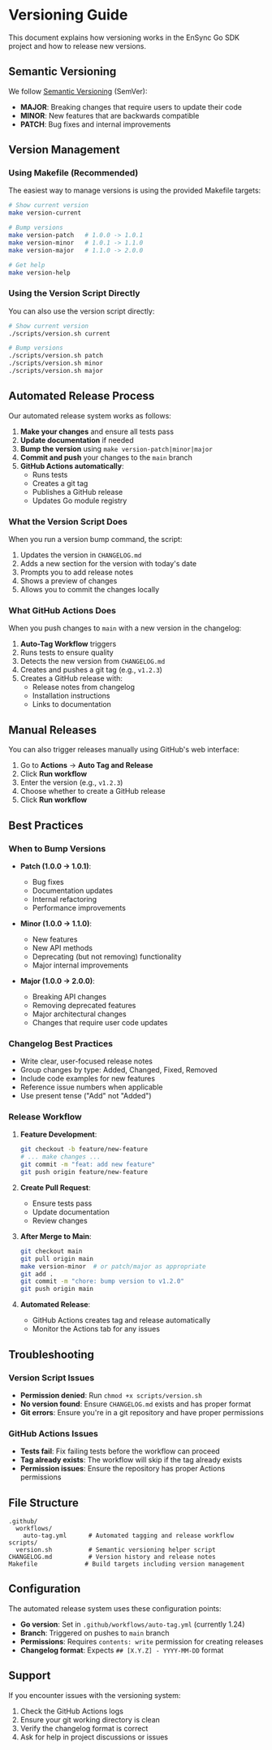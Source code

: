 # Versioning Guide

This document explains how versioning works in the EnSync Go SDK project and how to release new versions.

## Semantic Versioning

We follow [Semantic Versioning](https://semver.org/) (SemVer):
- **MAJOR**: Breaking changes that require users to update their code
- **MINOR**: New features that are backwards compatible
- **PATCH**: Bug fixes and internal improvements

## Version Management

### Using Makefile (Recommended)

The easiest way to manage versions is using the provided Makefile targets:

```bash
# Show current version
make version-current

# Bump versions
make version-patch   # 1.0.0 -> 1.0.1
make version-minor   # 1.0.1 -> 1.1.0  
make version-major   # 1.1.0 -> 2.0.0

# Get help
make version-help
```

### Using the Version Script Directly

You can also use the version script directly:

```bash
# Show current version
./scripts/version.sh current

# Bump versions
./scripts/version.sh patch
./scripts/version.sh minor
./scripts/version.sh major
```

## Automated Release Process

Our automated release system works as follows:

1. **Make your changes** and ensure all tests pass
2. **Update documentation** if needed
3. **Bump the version** using `make version-patch|minor|major`
4. **Commit and push** your changes to the `main` branch
5. **GitHub Actions automatically**:
   - Runs tests
   - Creates a git tag
   - Publishes a GitHub release
   - Updates Go module registry

### What the Version Script Does

When you run a version bump command, the script:

1. Updates the version in `CHANGELOG.md`
2. Adds a new section for the version with today's date
3. Prompts you to add release notes
4. Shows a preview of changes
5. Allows you to commit the changes locally

### What GitHub Actions Does

When you push changes to `main` with a new version in the changelog:

1. **Auto-Tag Workflow** triggers
2. Runs tests to ensure quality
3. Detects the new version from `CHANGELOG.md`
4. Creates and pushes a git tag (e.g., `v1.2.3`)
5. Creates a GitHub release with:
   - Release notes from changelog
   - Installation instructions
   - Links to documentation

## Manual Releases

You can also trigger releases manually using GitHub's web interface:

1. Go to **Actions** → **Auto Tag and Release**
2. Click **Run workflow**
3. Enter the version (e.g., `v1.2.3`)
4. Choose whether to create a GitHub release
5. Click **Run workflow**

## Best Practices

### When to Bump Versions

- **Patch (1.0.0 → 1.0.1)**:
  - Bug fixes
  - Documentation updates
  - Internal refactoring
  - Performance improvements

- **Minor (1.0.0 → 1.1.0)**:
  - New features
  - New API methods
  - Deprecating (but not removing) functionality
  - Major internal improvements

- **Major (1.0.0 → 2.0.0)**:
  - Breaking API changes
  - Removing deprecated features
  - Major architectural changes
  - Changes that require user code updates

### Changelog Best Practices

- Write clear, user-focused release notes
- Group changes by type: Added, Changed, Fixed, Removed
- Include code examples for new features
- Reference issue numbers when applicable
- Use present tense ("Add" not "Added")

### Release Workflow

1. **Feature Development**:
   ```bash
   git checkout -b feature/new-feature
   # ... make changes ...
   git commit -m "feat: add new feature"
   git push origin feature/new-feature
   ```

2. **Create Pull Request**:
   - Ensure tests pass
   - Update documentation
   - Review changes

3. **After Merge to Main**:
   ```bash
   git checkout main
   git pull origin main
   make version-minor  # or patch/major as appropriate
   git add .
   git commit -m "chore: bump version to v1.2.0"
   git push origin main
   ```

4. **Automated Release**:
   - GitHub Actions creates tag and release automatically
   - Monitor the Actions tab for any issues

## Troubleshooting

### Version Script Issues

- **Permission denied**: Run `chmod +x scripts/version.sh`
- **No version found**: Ensure `CHANGELOG.md` exists and has proper format
- **Git errors**: Ensure you're in a git repository and have proper permissions

### GitHub Actions Issues

- **Tests fail**: Fix failing tests before the workflow can proceed
- **Tag already exists**: The workflow will skip if the tag already exists
- **Permission issues**: Ensure the repository has proper Actions permissions

## File Structure

```
.github/
  workflows/
    auto-tag.yml      # Automated tagging and release workflow
scripts/
  version.sh          # Semantic versioning helper script
CHANGELOG.md          # Version history and release notes
Makefile             # Build targets including version management
```

## Configuration

The automated release system uses these configuration points:

- **Go version**: Set in `.github/workflows/auto-tag.yml` (currently 1.24)
- **Branch**: Triggered on pushes to `main` branch
- **Permissions**: Requires `contents: write` permission for creating releases
- **Changelog format**: Expects `## [X.Y.Z] - YYYY-MM-DD` format

## Support

If you encounter issues with the versioning system:

1. Check the GitHub Actions logs
2. Ensure your git working directory is clean
3. Verify the changelog format is correct
4. Ask for help in project discussions or issues
